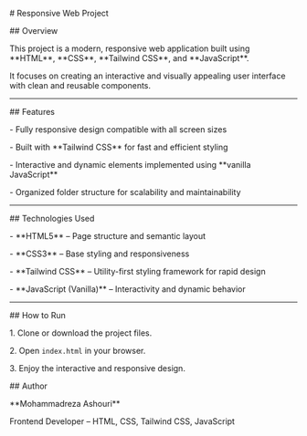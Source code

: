 \# Responsive Web Project



\## Overview

This project is a modern, responsive web application built using \*\*HTML\*\*, \*\*CSS\*\*, \*\*Tailwind CSS\*\*, and \*\*JavaScript\*\*.  

It focuses on creating an interactive and visually appealing user interface with clean and reusable components.



---



\## Features

\- Fully responsive design compatible with all screen sizes  

\- Built with \*\*Tailwind CSS\*\* for fast and efficient styling  

\- Interactive and dynamic elements implemented using \*\*vanilla JavaScript\*\*  

\- Organized folder structure for scalability and maintainability  

---



\## Technologies Used

\- \*\*HTML5\*\* – Page structure and semantic layout  

\- \*\*CSS3\*\* – Base styling and responsiveness  

\- \*\*Tailwind CSS\*\* – Utility-first styling framework for rapid design  

\- \*\*JavaScript (Vanilla)\*\* – Interactivity and dynamic behavior  



---





\## How to Run

1\. Clone or download the project files.  

2\. Open `index.html` in your browser.  

3\. Enjoy the interactive and responsive design.



\## Author

\*\*Mohammadreza Ashouri\*\*  

Frontend Developer – HTML, CSS, Tailwind CSS, JavaScript

